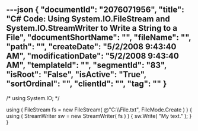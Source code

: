 ---json
{
  "documentId": "2076071956",
  "title": "C# Code: Using System.IO.FileStream and System.IO.StreamWriter to Write a String to a File",
  "documentShortName": "",
  "fileName": "",
  "path": "",
  "createDate": "5/2/2008 9:43:40 AM",
  "modificationDate": "5/2/2008 9:43:40 AM",
  "templateId": "",
  "segmentId": "83",
  "isRoot": "False",
  "isActive": "True",
  "sortOrdinal": "",
  "clientId": "",
  "tag": ""
}
---

/*
using System.IO;
*/

using ( FileStream fs = new FileStream( @&quot;C:&bsol;&bsol;File.txt&quot;, FileMode.Create ) )
{
    using ( StreamWriter sw = new StreamWriter( fs ) )
    {
        sw.Write( &quot;My text.&quot; );
    }
}
